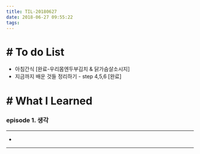 ```yaml
---
title: TIL-20180627
date: 2018-06-27 09:55:22
tags: 
---
```


# # To do List

- 아침간식 [완료-우리몸엔두부김치 & 닭가슴살소시지]
- 지금까지 배운 것들 정리하기 - step 4,5,6 [완료]


# # What I Learned

### episode 1. 생각

---

- 

---